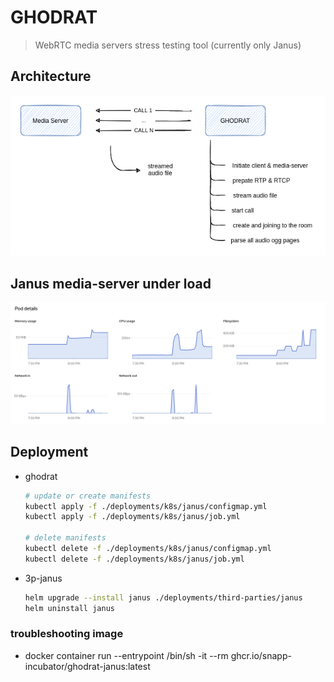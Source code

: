 # GHODRAT

> WebRTC media servers stress testing tool (currently only Janus)

## Architecture

<p align="center">
  <img src="assets/architecture.png" />
</p>

## Janus media-server under load

<p align="center">
  <img src="assets/statistics.png" />
</p>

## Deployment

- ghodrat

    ``` zsh
    # update or create manifests
    kubectl apply -f ./deployments/k8s/janus/configmap.yml
    kubectl apply -f ./deployments/k8s/janus/job.yml

    # delete manifests
    kubectl delete -f ./deployments/k8s/janus/configmap.yml
    kubectl delete -f ./deployments/k8s/janus/job.yml
    ```

- 3p-janus

    ``` zsh
    helm upgrade --install janus ./deployments/third-parties/janus
    helm uninstall janus
    ```

### troubleshooting image

- docker container run --entrypoint /bin/sh -it --rm ghcr.io/snapp-incubator/ghodrat-janus:latest
